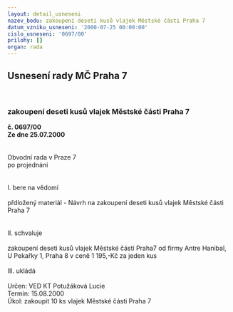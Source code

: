 ```yaml
---
layout: detail_usneseni
nazev_bodu: zakoupení deseti kusů vlajek Městské části Praha 7
datum_vzniku_usneseni: '2000-07-25 00:00:00'
cislo_usneseni: '0697/00'
prilohy: []
organ: rada
---
```

<div id="ucUsn_pList" class="usn">
	<span><h2>Usnesení rady MČ Praha 7 </h2>
<br></span><div class="standBody">
<span><h3>zakoupení deseti kusů vlajek Městské části Praha 7</h3></span><div class="center">
		<strong>č. 0697/00</strong><br>
	</div>
<div class="center">
		<strong>Ze dne 25.07.2000</strong><br><br>
	</div>     <br>Obvodní rada v Praze 7<br>po projednání<br><br><br>I.	bere na vědomí<br><br> přdložený materiál -  Návrh na zakoupení deseti kusů vlajek Městské části Praha 7<br><br><br>II.	schvaluje <br><br>zakoupení deseti kusů vlajek Městské části Praha7 od firmy Antre Hanibal, U Pekařky 1, Praha 8 v ceně 1 195,-Kč za jeden kus<br><br>III.	ukládá <br><br> Určen:	     	VED KT Potužáková Lucie<br>Termín: 15.08.2000<br>Úkol:	zakoupit 10 ks vlajek Městské části Praha 7<br> </div>
</div>